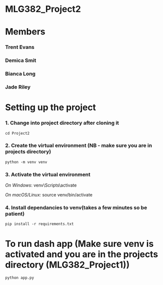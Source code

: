 # MLG382_Project2 


# Members

### Trent Evans

### Demica Smit

### Bianca Long

### Jade Riley


# Setting up the project

### 1. Change into project directory after cloning it
    cd Project2

### 2. Create the virtual environment (NB - make sure you are in projects directory)
    python -m venv venv

### 3. Activate the virtual environment
*On Windows*:
venv\Scripts\activate

*On macOS/Linux:*
source venv/bin/activate

### 4. Install dependancies to venv(takes a few minutes so be patient)
    pip install -r requirements.txt


# To run dash app (Make sure venv is activated and you are in the projects directory (MLG382_Project1))
    python app.py
    
